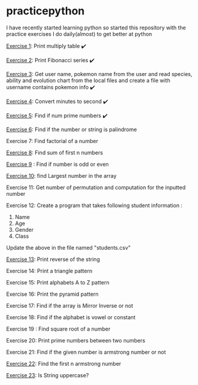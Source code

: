 # practicepython

I have recently started learning python so started this repository with the practice exercises I do daily(almost) to get better at python

[Exercise 1](./exercises/One.py): Print multiply table :heavy_check_mark:

[Exercise 2](./exercises/Two.py): Print Fibonacci series :heavy_check_mark:

[Exercise 3](./exercises/Three.py): Get user name, pokemon name from the user and read species, ability and evolution chart from the local files and create a file with username contains pokemon info :heavy_check_mark:

[Exercise 4](./exercises/Four.py): Convert minutes to second :heavy_check_mark:

[Exercise 5](./exercises/Five.py): Find if num prime numbers :heavy_check_mark:

[Exercise 6](./exercises/Six.py): Find if the number or string is palindrome

Exercise 7: Find factorial of a number 

[Exercise 8](./exercises/Eigth.py): Find sum of first n numbers

[Exercise 9](./exercises/Nine.py) : Find if number is odd or even

[Exercise 10](./exercises/Ten.py): find Largest number in the array

Exercise 11: Get number of permutation and computation for the inputted number

Exercise 12: Create a program that takes following student information :

1. Name
2. Age
3. Gender
4. Class

Update the above in the file named "students.csv"

[Exercise 13](./Exercise13.py): Print reverse of the string

Exercise 14: Print a triangle pattern

Exercise 15: Print alphabets A to Z pattern

Exercise 16: Print the pyramid pattern

Exercise 17: Find if the array is Mirror Inverse or not

Exercise 18: Find if the alphabet is vowel or constant

Exercise 19 : Find square root of a number

Exercise 20: Print prime numbers between two numbers

Exercise 21: Find if the given number is armstrong number or not

[Exercise 22](./exercises/TwentyTwo.py): Find the first n armstrong number

[Exercise 23](./exercises/TwentyTwo.py): Is String uppercase?